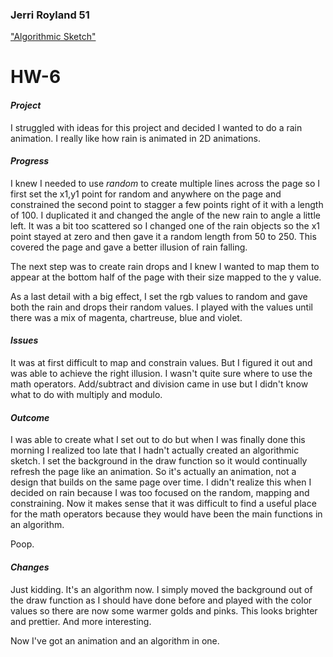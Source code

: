 ### Jerri Royland 51

["Algorithmic Sketch"](https://jerrifaye.github.io/120-work/hw-6/)

# HW-6

#### *Project*
I struggled with ideas for this project and decided I wanted to do a rain animation.  I really like how rain is animated in 2D animations.

#### *Progress*
I knew I needed to use *random* to create multiple lines across the page so I first set the x1,y1 point for random and anywhere on the page and constrained the second point to stagger a few points right of it with a length of 100.  I duplicated it and changed the angle of the new rain to angle a little left.  It was a bit too scattered so I changed one of the rain objects so the x1 point stayed at zero and then gave it a random length from 50 to 250.  This covered the page and gave a better illusion of rain falling.

The next step was to create rain drops and I knew I wanted to map them to appear at the bottom half of the page with their size mapped to the y value.

As a last detail with a big effect, I set the rgb values to random and gave both the rain and drops their random values.  I played with the values until there was a mix of magenta, chartreuse, blue and violet.

#### *Issues*
It was at first difficult to map and constrain values.  But I figured it out and was able to achieve the right illusion.  I wasn't quite sure where to use the math operators.  Add/subtract and division came in use but I didn't know what to do with multiply and modulo.

#### *Outcome*
I was able to create what I set out to do but when I was finally done this morning I realized too late that I hadn't actually created an algorithmic sketch.  I set the background in the draw function so it would continually refresh the page like an animation.  So it's actually an animation, not a design that builds on the same page over time.  I didn't realize this when I decided on rain because I was too focused on the random, mapping and constraining.  Now it makes sense that it was difficult to find a useful place for the math operators because they would have been the main functions in an algorithm.

Poop.

#### *Changes*
Just kidding.  It's an algorithm now.  I simply moved the background out of the draw function as I should have done before and played with the color values so there are now some warmer golds and pinks.  This looks brighter and prettier.  And more interesting.

Now I've got an animation and an algorithm in one.

